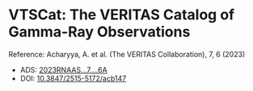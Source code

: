 # VTSCat: The VERITAS Catalog of Gamma-Ray Observations

Reference:
Acharyya, A. et al. (The VERITAS Collaboration), 7, 6 (2023)

- ADS: [2023RNAAS...7....6A](http://adsabs.harvard.edu/abs/2023RNAAS...7....6A)
- DOI: [10.3847/2515-5172/acb147](https://doi.org/10.3847/2515-5172/acb147)
